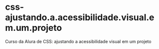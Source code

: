 # css-ajustando.a.acessibilidade.visual.em.um.projeto
 Curso da Alura de CSS: ajustando a acessibilidade visual em um projeto
